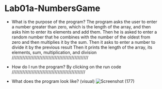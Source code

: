 # Lab01a-NumbersGame

* What is the purpose of the program?
The program asks the user to enter a number greater than zero, which is the length of the array, and then asks him to enter its elements and add them.
Then he is asked to enter a random number that he combines with the number of the oldest from zero and then multiplies it by the sum.
Then it asks to enter a number to divide it by the previous result
Then it prints the length of the array, its elements, sum, multiplication, and division
//////////////////////////////////////////////////

* How do I run the program?
By clicking on the run code
////////////////////////////////////////////////

* What does the program look like? (visual)
![Screenshot (177)](https://user-images.githubusercontent.com/98957434/158433342-697b4cc0-3a1f-4a49-b83c-a1f3aece6263.png)
